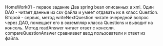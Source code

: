 HomeWork01 - первое задание
Два spring bean описанных в xml.
Один DAO - читает данные из csv файла и умеет отдавать их в класс Question.
Второй - сервис, метод writeNextQuestion читате очередной вопрос через ДАО, помещает его в экземпляр класса Questions и выводит на консоль. Метод readAnswer читает ответ с консоли. compareQuestionAnswer сравнивает ввод пользователи и ответ из файла.

